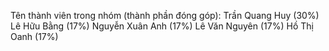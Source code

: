 Tên thành viên trong nhóm (thành phần đóng góp):
Trần Quang Huy (30%)
Lê Hữu Bằng (17%)
Nguyễn Xuân Anh (17%)
Lê Văn Nguyên (17%)
Hồ Thị Oanh (17%)
